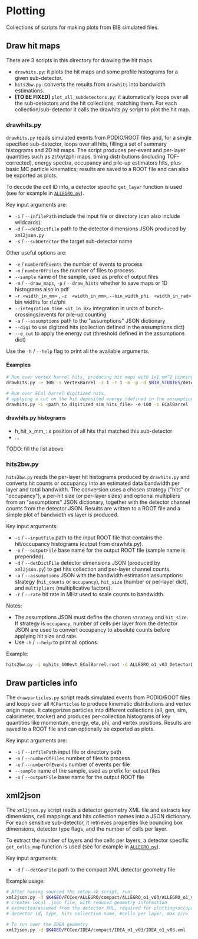 # Plotting

Collections of scripts for making plots from BIB simulated files.

## Draw hit maps

There are 3 scripts in this directory for drawing the hit maps
- `drawhits.py`: it plots the hit maps and some profile histograms for a given sub-detector.
- `hits2bw.py`: converts the results from `drawhits` into bandwidth estimations.
- **[TO BE FIXED]** `plot_all_subdetectors.py`: it automatically loops over all the sub-detectors and the hit collections, matching them. For each collection/sub-detector it calls the drawhits.py script to plot the hit map.

### drawhits.py

`drawhits.py` reads simulated events from PODIO/ROOT files and,
for a single specified sub-detector, loops over all hits, 
filling a set of summary histograms and 2D hit maps.
The script produces per-event and per-layer quantities such as zr/xy/zphi maps, 
timing distributions (including TOF-corrected), energy spectra, 
occupancy and pile-up estimators hits, plus basic MC particle kinematics; 
results are saved to a ROOT file and can also be exported as plots.

To decode the cell ID info, a detector specific `get_layer` function is used
(see for example in [`ALLEGRO.py`](../python/ALLEGRO.py)).

Key input arguments are:
- `-i` / `--infilePath` include the input file or directory (can also include wildcards).
- `-d` / `--detDictFile` path to the detector dimensions JSON produced by `xml2json.py`
- `-s` / `--subDetector` the target sub-detector name

Other useful options are:
- `-e` / `numberOfEvents` the number of events to process 
- `-n` / `numberOfFiles` the number of files to process
- `--sample` name of the sample, used as prefix of output files
- `-m` / `--draw_maps`, `-p` / `--draw_hists` whether to save maps or 1D histograms also in pdf
- `-r <width_in_mm>` , `-z  <width_in_mm>`, `--bin_width_phi  <width_in_rad>` bin widths for r/z/phi 
- `--integration_time <it_in_BX>` integration in units of bunch-crossings/events for pile-up counting
- `-a` / `--assumptions` path to the "assumptions" JSON dictionary
- `--digi` to use digitzed hits (collection defined in the assumptions dict)
- `--e_cut` to apply the energy cut (threshold defined in the assumptions dict)

Use the `-h` / `--help` flag to print all the available arguments.

#### Examples
```sh
# Run over vertex barrel hits, producing hit maps with 1x1 mm^2 binning
drawhits.py -e 100 -s VertexBarrel -z 1 -r 1 -m -p -d $BIB_STUDIES/detectors_dicts/ALLEGRO_o1_v03_DetectorDimensions.json
```

```sh
# Run over ECal barrel digitized hits,
# applying a cut on the hit deposited energy (defined in the assumptions file)
drawhits.py -i <path_to_digitized_sim_hits_file> -e 100 -s ECalBarrel --digi --e_cut -d $BIB_STUDIES/detectors_dicts/ALLEGRO_o1_v03_DetectorDimensions.json -a $BIB_STUDIES/detectors_dicts/ALLEGRO_o1_v03_assumptions.json
```

#### drawhits.py histograms

- h_hit_x_mm_<sub-detector>: x position of all hits that matched this sub-detector
- ...

TODO: fill the list above


### hits2bw.py

`hits2bw.py` reads the per-layer hit histograms produced by `drawhits.py`
and converts hit counts or occupancy into an estimated data bandwidth per layer
and total bandwidth.
The conversion uses a chosen strategy ("hits" or "occupancy"),
a per-hit size (or per-layer sizes) and optional multipliers 
from an "assumptions" JSON dictionary, together with the detector channel counts 
from the detector JSON.
Results are written to a ROOT file and a simple 
plot of bandwidth vs layer is produced.

Key input arguments:
- `-i` / `--inputFile` path to the input ROOT file that contains the hit/occupancy histograms (output from drawhits.py).
- `-o` / `--outputFile` base name for the output ROOT file (sample name is prepended).
- `-d` / `--detDictFile` detector dimensions JSON (produced by `xml2json.py`) to get hits collection and per-layer channel counts.
- `-a` / `--assumptions` JSON with the bandwidth estimation assumptions: strategy (`hit_counts` or `occupancy`), `hit_size` (number or per-layer dict), and `multipliers` (multiplicative factors).
- `-r` / `--rate` hit rate in MHz used to scale counts to bandwidth.

Notes:
- The assumptions JSON must define the chosen `strategy` and `hit_size`. If strategy is `occupancy`, number of cells per layer from the detector JSON are used to convert occupancy to absolute counts before applying hit size and rate.
- Use `-h` / `--help` to print all options.

Example:
```sh
hits2bw.py -i myhits_100evt_ECalBarrel.root -d ALLEGRO_o1_v03_DetectorDimensions.json -a ALLEGRO_o1_v03_assumptions.json -r 52.0 -o bandwidths
```

## Draw particles info

The `drawparticles.py` script reads simulated events from PODIO/ROOT files and loops over all `MCParticles` to produce kinematic distributions and vertex origin maps. It categorizes particles into different collections (all, gen, sim, calorimeter, tracker) and produces per-collection histograms of key quantities like momentum, energy, eta, phi, and vertex positions. Results are saved to a ROOT file and can optionally be exported as plots.

Key input arguments are:
- `-i` / `--infilePath` input file or directory path
- `-n` / `--numberOfFiles` number of files to process
- `-e` / `--numberOfEvents` number of events per file
- `--sample` name of the sample, used as prefix for output files
- `-o` / `--outputFile` base name for the output ROOT file

## xml2json

The `xml2json.py` script reads a detector geometry XML file and extracts key dimensions, cell mappings and hits collection names into a JSON dictionary.
For each sensitive sub-detector, it retrieves properties like bounding box dimensions, detector type flags, and the number of cells per layer.

To extract the number of layers and the cells per layers, a detector specific `get_cells_map` function is used
(see for example in [`ALLEGRO.py`](../python/ALLEGRO.py)).

Key input arguments:
- `-d` / `--detGeoFile` path to the compact XML detector geometry file 

Example usage:
```sh
# After having sourced the setup.sh script, run:
xml2json.py -d $K4GEO/FCCee/ALLEGRO/compact/ALLEGRO_o1_v03/ALLEGRO_o1_v03.xml
# creates local .json file, with reduced geometry information 
# extracted/assumed from the detector XML, required for plotting+occupancy calculation,
# detector id, type, hits collection name, #cells per layer, max z/r>
```

```sh
# To run over the IDEA geometry
xml2json.py -d $K4GEO/FCCee/IDEA/compact/IDEA_o1_v03/IDEA_o1_v03.xml
```

